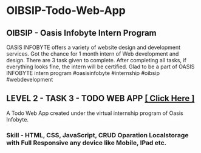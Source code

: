 # OIBSIP-Todo-Web-App
## OIBSIP - Oasis Infobyte Intern Program
OASIS INFOBYTE offers a variety of website design and development services. Got the chance for 1 month intern of Web development and design.
There are 3 task given to complete. After completing all tasks, if everything looks fine, the intern will be certified. Glad to be a part of OASIS INFOBYTE intern program #oasisinfobyte #internship #oibsip #webdevelopment

## LEVEL 2 - TASK 3 - TODO WEB APP  [ [ Click Here ] ](https://imsubhajit98.github.io/OIBSIP-Todo-Web-App/)
A Todo Web App created under the virtual internship program of Oasis Infobyte. <br>

### Skill - HTML, CSS, JavaScript, CRUD Oparation Localstorage with Full Responsive any device like Mobile, IPad etc.
